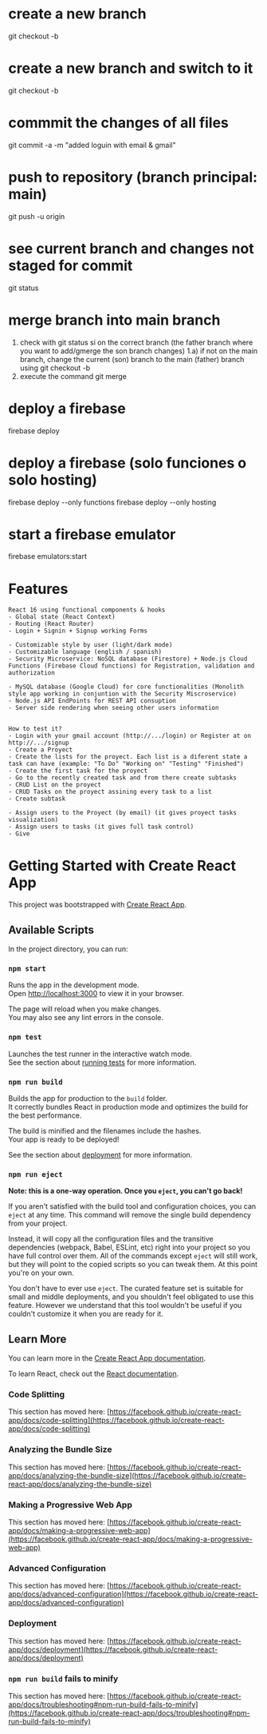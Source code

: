 # create a new branch

git checkout -b <your-new-branch-name>

# create a new branch and switch to it

git checkout -b <yout-new-branch-name>

# commmit the changes of all files

git commit -a -m "added loguin with email & gmail"

# push to repository (branch principal: main)

git push -u origin <your-branch-name>

# see current branch and changes not staged for commit

git status

# merge branch into main branch

1. check with git status si on the correct branch (the father branch where you want to add/gmerge the son branch changes)
   1.a) if not on the main branch, change the current (son) branch to the main (father) branch using git checkout -b <your-father-branch-name>
2. execute the command git merge <yout-son-branch-name>

# deploy a firebase

firebase deploy

# deploy a firebase (solo funciones o solo hosting)

firebase deploy --only functions
firebase deploy --only hosting

# start a firebase emulator

firebase emulators:start

# Features

    React 16 using functional components & hooks
    - Global state (React Context)
    - Routing (React Router)
    - Login + Signin + Signup working Forms

    - Customizable style by user (light/dark mode)
    - Customizable language (english / spanish)
    - Security Microservice: NoSQL database (Firestore) + Node.js Cloud Functions (Firebase Cloud functions) for Registration, validation and authorization

    - MySQL database (Google Cloud) for core functionalities (Monolith style app working in conjuntion with the Security Miscroservice)
    - Node.js API EndPoints for REST API consuption
    - Server side rendering when seeing other users information


    How to test it?
    - Login with your gmail account (http://.../login) or Register at on http://.../signup
    - Create a Proyect
    - Create the lists for the proyect. Each list is a diferent state a task can have (example: "To Do" "Working on" "Testing" "Finished")
    - Create the first task for the proyect
    - Go to the recently created task and from there create subtasks
    - CRUD List on the proyect
    - CRUD Tasks on the proyect assining every task to a list
    - Create subtask

    - Assign users to the Proyect (by email) (it gives proyect tasks visualization)
    - Assign users to tasks (it gives full task control)
    - Give

# Getting Started with Create React App

This project was bootstrapped with [Create React App](https://github.com/facebook/create-react-app).

## Available Scripts

In the project directory, you can run:

### `npm start`

Runs the app in the development mode.\
Open [http://localhost:3000](http://localhost:3000) to view it in your browser.

The page will reload when you make changes.\
You may also see any lint errors in the console.

### `npm test`

Launches the test runner in the interactive watch mode.\
See the section about [running tests](https://facebook.github.io/create-react-app/docs/running-tests) for more information.

### `npm run build`

Builds the app for production to the `build` folder.\
It correctly bundles React in production mode and optimizes the build for the best performance.

The build is minified and the filenames include the hashes.\
Your app is ready to be deployed!

See the section about [deployment](https://facebook.github.io/create-react-app/docs/deployment) for more information.

### `npm run eject`

**Note: this is a one-way operation. Once you `eject`, you can't go back!**

If you aren't satisfied with the build tool and configuration choices, you can `eject` at any time. This command will remove the single build dependency from your project.

Instead, it will copy all the configuration files and the transitive dependencies (webpack, Babel, ESLint, etc) right into your project so you have full control over them. All of the commands except `eject` will still work, but they will point to the copied scripts so you can tweak them. At this point you're on your own.

You don't have to ever use `eject`. The curated feature set is suitable for small and middle deployments, and you shouldn't feel obligated to use this feature. However we understand that this tool wouldn't be useful if you couldn't customize it when you are ready for it.

## Learn More

You can learn more in the [Create React App documentation](https://facebook.github.io/create-react-app/docs/getting-started).

To learn React, check out the [React documentation](https://reactjs.org/).

### Code Splitting

This section has moved here: [https://facebook.github.io/create-react-app/docs/code-splitting](https://facebook.github.io/create-react-app/docs/code-splitting)

### Analyzing the Bundle Size

This section has moved here: [https://facebook.github.io/create-react-app/docs/analyzing-the-bundle-size](https://facebook.github.io/create-react-app/docs/analyzing-the-bundle-size)

### Making a Progressive Web App

This section has moved here: [https://facebook.github.io/create-react-app/docs/making-a-progressive-web-app](https://facebook.github.io/create-react-app/docs/making-a-progressive-web-app)

### Advanced Configuration

This section has moved here: [https://facebook.github.io/create-react-app/docs/advanced-configuration](https://facebook.github.io/create-react-app/docs/advanced-configuration)

### Deployment

This section has moved here: [https://facebook.github.io/create-react-app/docs/deployment](https://facebook.github.io/create-react-app/docs/deployment)

### `npm run build` fails to minify

This section has moved here: [https://facebook.github.io/create-react-app/docs/troubleshooting#npm-run-build-fails-to-minify](https://facebook.github.io/create-react-app/docs/troubleshooting#npm-run-build-fails-to-minify)
